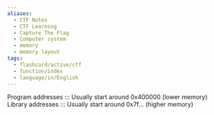 ```yaml
---
aliases:
  - CTF Notes
  - CTF Learning
  - Capture The Flag
  - Computer system
  - memory
  - memory layout
tags:
  - flashcard/active/ctf
  - function/index
  - language/in/English
---
```


Program addresses ::: Usually start around 0x400000 (lower memory)
Library addresses ::: Usually start around 0x7f... (higher memory) <!--SR:!2024-12-04,1,210!2000-01-01,1,250-->